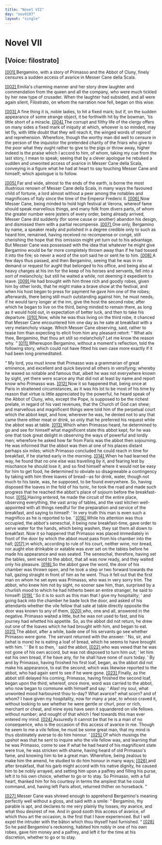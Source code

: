 ```yaml
---
title: "Novel VII"
day: "nov0107"
layout: "single"
---
```

<div id="nov0107" type="novella" who="filostrato">
 <h1>
  Novel VII
 </h1>
 <p>
  <h2>
   [Voice: filostrato]
  </h2>
 </p>
 <argument>
  <p>
   <a href="{{ site.baseurl }}itDecameron/nov0107#p01070001">
    [001]
   </a>
   Bergamino, with a story of Primasso and the Abbot of
	Cluny, finely censures a sudden access of avarice in
	Messer Cane della Scala.
  </p>
 </argument>
 <div3 type="commentary" who="author">
  <p>
   <a href="{{ site.baseurl }}itDecameron/nov0107#p01070002">
    [002]
   </a>
   Emilia's
   charming manner and her story drew laughter and
      commendation from the queen and all the company, who were much
      tickled by her new type of crusader. When the laughter had subsided,
      and all were again silent, Filostrato, on whom the narration
      now fell, began on this wise:
  </p>
 </div3>
 <div3 type="commentary" who="filostrato">
  <p>
   <a href="{{ site.baseurl }}itDecameron/nov0107#p01070003">
    [003]
   </a>
   A fine thing it is, noble ladies, to hit a fixed mark; but
      if, on the sudden appearance of some strange object, it be forthwith
      hit by the bowman, 'tis little short of a miracle.
   <a href="{{ site.baseurl }}itDecameron/nov0107#p01070004">
    [004]
   </a>
   The
      corrupt and filthy life of the clergy offers on many sides a fixed
      mark of iniquity at which, whoever is so minded, may let fly, with
      little doubt that they will reach it, the winged words of reproof
      and reprehension. Wherefore, though the worthy man did well
      to censure in the person of the inquisitor the pretended charity of
      the friars who give to the poor what they ought rather to give to the
      pigs or throw away, higher indeed is the praise which I accord to
      him, of whom, taking my cue from the last story, I mean to speak;
      seeing that by a clever apologue he rebuked a sudden and unwonted
      access of avarice in Messer Cane della Scala, conveying in a figure
      what he had at heart to say touching Messer Cane and himself; which
      apologue is to follow.
  </p>
 </div3>
 <p>
  <a href="{{ site.baseurl }}itDecameron/nov0107#p01070005">
   [005]
  </a>
  Far and wide, almost to the ends of the earth, is borne the most
      illustrious renown of Messer Cane della Scala, in many ways the
      favoured child of fortune, a lord almost without a peer among the
      notables and magnificoes of Italy since the time of the Emperor
  Frederic II.
  <a href="{{ site.baseurl }}itDecameron/nov0107#p01070006">
   [006]
  </a>
  Now Messer Cane, being minded to hold high
      festival at Verona, whereof fame should speak marvellous things, and
      many folk from divers parts, of whom the greater number were jesters
      of every order, being already arrived, Messer Cane did suddenly (for
      some cause or another) abandon his design, and dismissed them with
      a partial recompense.
  <a href="{{ site.baseurl }}itDecameron/nov0107#p01070007">
   [007]
  </a>
  One only, Bergamino by name, a speaker
      ready and polished in a degree credible only to such as heard him,
      remained, having received no recompense or cong&eacute;, still cherishing
      the hope that this omission might yet turn out to his advantage.
      But Messer Cane was possessed with the idea that whatever he
      might give Bergamino would be far more completely thrown away
      than if he had tossed it into the fire; so never a word of the sort
      said he or sent he to him.
  <a href="{{ site.baseurl }}itDecameron/nov0107#p01070008">
   [008]
  </a>
  A few days thus passed, and then Bergamino,
      seeing that he was in no demand or request for aught that
      belonged to his office, and being also at heavy charges at his inn for
      the keep of his horses and servants, fell into a sort of melancholy;
      but still he waited a while, not deeming it expedient to leave.
  <a href="{{ site.baseurl }}itDecameron/nov0107#p01070009">
   [009]
  </a>
  He
      had brought with him three rich and goodly robes, given him by
      other lords, that he might make a brave show at the festival, and
      when his host began to press for payment he gave him one of the
      robes; afterwards, there being still much outstanding against him, he
      must needs, if he would tarry longer at the inn, give the host the
      second robe; after which he began to live on the third, being minded
      to remain there, as long as it would hold out, in expectation of better
      luck, and then to take his departure.
  <a href="{{ site.baseurl }}itDecameron/nov0107#p01070010">
   [010]
  </a>
  Now, while he was thus living
      on the third robe, it chanced that Messer Cane encountered him one
      day as he sate at breakfast with a very melancholy visage. Which
      Messer Cane observing, said, rather to tease him than expecting to
      elicit from him any pleasant retort:
  <q direct="unspecified">
   What ails thee, Bergamino,
	that thou art still so melancholy? Let me know the reason why.
  </q>
  <a href="{{ site.baseurl }}itDecameron/nov0107#p01070011">
   [011]
  </a>
  Whereupon Bergamino, without a moment's reflection, told the
      following story, which could not have fitted his own case more
      exactly if it had been long premeditated.
 </p>
 <p>
  <q direct="unspecified" type="novella">
   My lord, you must know that Primasso was a grammarian of great
	eminence, and excellent and quick beyond all others in versifying;
	whereby he waxed so notable and famous that, albeit he was not
	everywhere known by sight, yet there were scarce any that did not
	at least by name and report know who Primasso was.
   <a href="{{ site.baseurl }}itDecameron/nov0107#p01070012">
    [012]
   </a>
   Now it so
   happened that, being once at Paris in straitened circumstances, as
	it was his lot to be most of his time by reason that virtue is little
	appreciated by the powerful, he heard speak of the Abbot of Cluny,
	who, except the Pope, is supposed to be the richest prelate, in regard
	of his vast revenues, that the Church of God can shew; and marvellous
	and magnificent things were told him of the perpetual court
	which the abbot kept, and how, wherever he was, he denied not to
	any that came there either meat or drink, so only that he preferred
	his request while the abbot was at table.
   <a href="{{ site.baseurl }}itDecameron/nov0107#p01070013">
    [013]
   </a>
   Which when
	Primasso heard, he determined to go and see for himself what
	magnificent state this abbot kept, for he was one that took great
	delight in observing the ways of powerful and lordly men; wherefore
	he asked how far from Paris was the abbot then sojourning. He
	was informed that the abbot was then at one of his places distant
	perhaps six miles; which Primasso concluded he could reach in time
	for breakfast, if he started early in the morning.
   <a href="{{ site.baseurl }}itDecameron/nov0107#p01070014">
    [014]
   </a>
   When he had
	learned the way, he found that no one else was travelling by it, and
	fearing lest by mischance he should lose it, and so find himself where
	it would not be easy for him to get food, he determined to obviate so
	disagreeable a contingency by taking with him three loaves of bread--as
	for drink, water, though not much to his taste, was, he supposed,
	to be found everywhere. So, having disposed the loaves in the fold of
	his tunic, he took the road and made such progress that he reached
	the abbot's place of sojourn before the breakfast-hour.
   <a href="{{ site.baseurl }}itDecameron/nov0107#p01070015">
    [015]
   </a>
   Having
	entered, he made the circuit of the entire place, observing everything,
	the vast array of tables, and the vast kitchen well-appointed with all
	things needful for the preparation and service of the breakfast, and
	saying to himself:
   <q direct="unspecified" type="internalmonologue" who="primasso">
    In very truth this
	  man is even such a magnifico
	  as he is reported to be.
   </q>
   <a href="{{ site.baseurl }}itDecameron/nov0107#p01070016">
    [016]
   </a>
   While his attention was thus occupied,
	the abbot's seneschal, it being now breakfast-time, gave order to serve
	water for the hands, which being washen, they sat them all down to
	breakfast. Now it so happened that Primasso was placed immediately
	in front of the door by which the abbot must pass from his chamber
	into the hall;
   <a href="{{ site.baseurl }}itDecameron/nov0107#p01070017">
    [017]
   </a>
   in which, according to rule of his court, neither wine,
	nor bread, nor aught else drinkable or eatable was ever set on the
	tables before he made his appearance and was seated. The seneschal,
	therefore, having set the tables, sent word to the abbot, that all
	was now ready, and they waited only his pleasure.
   <a href="{{ site.baseurl }}itDecameron/nov0107#p01070018">
    [018]
   </a>
   So the abbot
   gave the word, the door of his chamber was thrown open, and he
	took a step or two forward towards the hall, gazing straight in front
	of him as he went. Thus it fell out that the first man on whom he
	set eyes was Primasso, who was in very sorry trim. The abbot, who
	knew him not by sight, no sooner saw him, than, surprised by a
	churlish mood to which he had hitherto been an entire stranger, he
	said to himself:
   <a href="{{ site.baseurl }}itDecameron/nov0107#p01070019">
    [019]
   </a>
   <q direct="unspecified" type="internalmonologue" who="abatecligni">
    So it is
	  to such as this man that I give my hospitality;
   </q>
   and going back into the chamber he bade lock the door, and
	asked of his attendants whether the vile fellow that sate at table
	directly opposite the door was known to any of them,
   <a href="{{ site.baseurl }}itDecameron/nov0107#p01070020">
    [020]
   </a>
   who, one and all,
	answered in the negative. Primasso waited a little, but he was not
	used to fast, and his journey had whetted his appetite. So, as the abbot
	did not return, he drew out one of the loaves which he had brought
	with him, and began to eat.
   <a href="{{ site.baseurl }}itDecameron/nov0107#p01070021">
    [021]
   </a>
   The abbot, after a while, bade one of
	his servants go see whether Primasso were gone. The servant
	returned with the answer:
   <q direct="unspecified">
    No, sir, and (what is more) he is
	  eating a loaf of bread, which he seems to have brought with him.
   </q>
   <q direct="unspecified" who="abatecligni">
    Be it so then,
   </q>
   said the abbot,
   <a href="{{ site.baseurl }}itDecameron/nov0107#p01070022">
    [022]
   </a>
   who was
	vexed that he was not gone
	of his own accord, but was not disposed to turn him out;
   <q direct="unspecified">
    let him
	  eat his own bread, if he have any, for he shall have none of ours today.
   </q>
   By and by Primasso, having finished his first loaf, began, as
	the abbot did not make his appearance, to eat the second; which was
	likewise reported to the abbot, who had again sent to see if he were
	gone.
   <a href="{{ site.baseurl }}itDecameron/nov0107#p01070023">
    [023]
   </a>
   Finally, as the abbot still delayed his coming, Primasso,
	having finished the second loaf, began upon the third; whereof, once
	more, word was carried to the abbot, who now began to commune
	with himself and say:
   <q direct="unspecified" who="abatecligni">
    Alas! my soul, what unwonted mood
	  harbourest thou to-day? What avarice? what scorn? and of whom?
	  I have given my hospitality, now for many a year, to whoso craved
	  it, without looking to see whether he were gentle or churl, poor or
	  rich, merchant or cheat, and mine eyes have seen it squandered on
	  vile fellows without number; and nought of that which I feel
	  towards this man ever entered my mind.
    <a href="{{ site.baseurl }}itDecameron/nov0107#p01070024">
     [024]
    </a>
    Assuredly it cannot be that
	  he is a man of no consequence, who is the occasion of this access of
	  avarice in me. Though he seem to me a vile fellow, he must be some
	  great man, that my mind is thus obstinately averse to do him honour.
   </q>
   <a href="{{ site.baseurl }}itDecameron/nov0107#p01070025">
    [025]
   </a>
   Of which musings the upshot was that he sent to inquire who the
	vile fellow was, and learning that he was Primasso, come to see if what
   he had heard of his magnificent state were true, he was stricken with
	shame, having heard of old Primasso's fame, and knowing him to be
	a great man. Wherefore, being zealous to make him the amend, he
	studied to do him honour in many ways;
   <a href="{{ site.baseurl }}itDecameron/nov0107#p01070026">
    [026]
   </a>
   and after breakfast, that
	his garb might accord with his native dignity, he caused him to be
	nobly arrayed, and setting him upon a palfrey and filling his purse,
	left it to his own choice, whether to go or to stay. So Primasso, with
	a full heart, thanked him for his courtesy in terms the amplest that
	he could command, and, having left Paris afoot, returned thither on
	horseback.
  </q>
 </p>
 <p>
  <a href="{{ site.baseurl }}itDecameron/nov0107#p01070027">
   [027]
  </a>
  Messer Cane was shrewd enough to apprehend Bergamino's
	meaning perfectly well without a gloss, and said with a smile:
  <q direct="unspecified">
   Bergamino, thy parable is apt, and declares to me very plainly
	  thy losses, my avarice, and what thou desirest of me. And in good
	  sooth this access of avarice, of which thou art the occasion, is the
	  first that I have experienced. But I will expel the intruder with
	  the
   b&acirc;ton
   which thou thyself hast furnished.
  </q>
  <a href="{{ site.baseurl }}itDecameron/nov0107#p01070028">
   [028]
  </a>
  So he paid Bergamino's
	reckoning, habited him nobly in one of his own robes, gave
	him money and a palfrey, and left it for the time at his discretion,
	whether to go or to stay.
 </p>
</div>